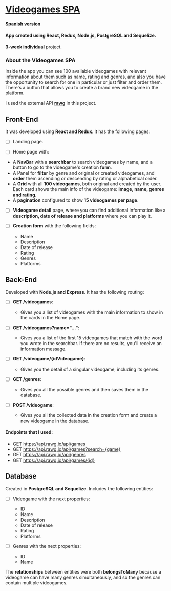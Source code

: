 # [Videogames SPA](https://videogamesspa.vercel.app/)

__[Spanish version](https://github.com/franodangelo/VideogamesProyect/blob/main/README-Spanish)__

#### App created using React, Redux, Node.js, PostgreSQL and Sequelize.
__3-week individual__ project.

### About the Videogames SPA

Inside the app you can see 100 available videogames with relevant information about them such as name, rating and genres, and also you have the opportunity to search for one in particular or just filter and order them. There's a button that allows you to create a brand new videogame in the platform. 

I used the external API __[rawg](https://rawg.io/apidocs)__ in this project.

## Front-End
It was developed using __React and Redux__. It has the following pages:

- [ ] Landing page.

- [ ] Home page with:
- A __NavBar__ with a __searchbar__ to search videogames by name, and a button to go to the videogame's creation __form__.
- A Panel for __filter__ by genre and original or created videogames, and __order__ them ascending or descending by rating or alphabetical order.
- A __Grid__ with all __100 videogames__, both original and created by the user. Each card shows the main info of the videogame: __image, name, genres and rating__.
- A __pagination__ configured to show __15 videogames per page__.

- [ ] __Videogame detail__ page, where you can find additional information like a __description, date of release and platforms__ where you can play it.

- [ ] __Creation form__ with the following fields:
  - Name
  - Description
  - Date of release
  - Rating
  - Genres
  - Platforms

## Back-End
Developed with __Node.js and Express__. It has the following routing:

- [ ] __GET /videogames__:
  - Gives you a list of videogames with the main information to show in the cards in the Home page.

- [ ] __GET /videogames?name="..."__:
  - Gives you a list of the first 15 videogames that match with the word you wrote in the searchbar. If there are no results, you'll receive an information message.

- [ ] __GET /videogame/{idVideogame}__:
  - Gives you the detail of a singular videogame, including its genres.

- [ ] __GET /genres__:
  - Gives you all the possible genres and then saves them in the database.

- [ ] __POST /videogame__:
  - Gives you all the collected data in the creation form and create a new videogame in the database.

#### Endpoints that I used:
  - GET https://api.rawg.io/api/games
  - GET https://api.rawg.io/api/games?search={game}
  - GET https://api.rawg.io/api/genres
  - GET https://api.rawg.io/api/games/{id}

## Database
Created in __PostgreSQL and Sequelize__. Includes the following entities:

- [ ] Videogame with the next properties:
  - ID
  - Name
  - Description
  - Date of release
  - Rating
  - Platforms

- [ ] Genres with the next properties:
  - ID
  - Name

The __relationships__ between entities were both __belongsToMany__ because a videogame can have many genres simultaneously, and so the genres can contain multiple videogames. 
